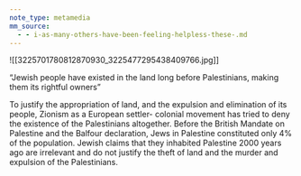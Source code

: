 ```yaml
---
note_type: metamedia
mm_source:
  - - i-as-many-others-have-been-feeling-helpless-these-.md
---
```


![[3225701780812870930_3225477295438409766.jpg]]

“Jewish people have existed in the
land long before Palestinians, making
them its rightful owners”

To justify the appropriation of land, and
the expulsion and elimination of its
people, Zionism as a European settler-
colonial movement has tried to deny the
existence of the Palestinians altogether.
Before the British Mandate on Palestine
and the Balfour declaration, Jews in
Palestine constituted only 4% of the
population. Jewish claims that they
inhabited Palestine 2000 years ago are
irrelevant and do not justify the theft of
land and the murder and expulsion of the
Palestinians.

